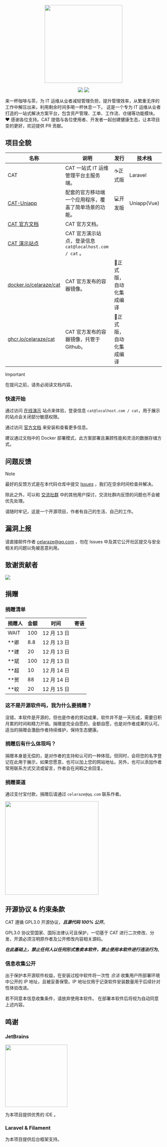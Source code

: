 <p align="center">
    <img src="https://p.ipic.vip/p1umck.png" width="250">
</p>

<p align="center">
    <img src="https://img.shields.io/badge/PHP-8.1+-blue?logo=php" />
    <img src="https://img.shields.io/badge/License-GPL3.0-blueviolet?logo=apache" />
</p>

来一杯咖啡与茶，为 IT 运维从业者减轻管理负担，提升管理效率，从繁重无序的工作中解压出来，利用剩余时间多喝一杯休息一下。 这是一个专为
IT 运维从业者打造的一站式解决方案平台，包含资产管理、工单、工作流、仓储等功能模块。 ❤ 感谢各位支持。CAT
提倡与各位使用者、开发者一起创建健康生态，让本项目变的更好，欢迎提供 PR 贡献。

## 项目全貌

| 名称                                                                                      | 说明                                          | 发行            | 技术栈         |
|-----------------------------------------------------------------------------------------|---------------------------------------------|---------------|-------------|
| CAT                                                                                     | CAT 一站式 IT 运维管理平台主服务端。                      | ☕️正式版         | Laravel     |
| [CAT-Uniapp](https://github.com/celaraze/cat-uniapp)                                    | 配套的官方移动端一个应用程序，覆盖了简单场景的功能。                  | 💻开发版         | Uniapp(Vue) |
| [CAT 官方文档](https://github.com/celaraze/cat/wiki)                                        | CAT 官方文档。                                   |               |             |
| [CAT 演示站点](http://cat.celaraze.com:50080/)                                              | CAT 官方演示站点，登录信息 `cat@localhost.com / cat` 。 |               |             |
| [docker.io/celaraze/cat](https://hub.docker.com/repository/docker/celaraze/cat/general) | CAT 官方发布的容器镜像。                              | 🤖正式版，自动化集成编译 |             |
| [ghcr.io/celaraze/cat](https://github.com/celaraze/cat/pkgs/container/cat)              | CAT 官方发布的容器镜像，托管于 Github。                   | 🤖正式版，自动化集成编译 |             |

> [!IMPORTANT]
>
> 在提问之前，请务必阅读文档内容。

### 快速开始

通过访问 [在线演示](http://cat.celaraze.com:50080/) 站点来体验，登录信息 `cat@localhost.com / cat`，用于展示的站点会关闭部分敏感权限。

通过访问 [官方文档](https://github.com/celaraze/cat/wiki) 来安装和查看更多信息。

建议通过文档中的 Docker 部署模式，此方案部署且兼顾性能和灵活的数据存储方式。

## 问题反馈

> [!NOTE]
>
> 最好的反馈方式是在本代码仓库中提交 [Issues](https://github.com/celaraze/cat/issues) ，我们在空余时间检查并解决。

除此之外，可以和 [交流社群](http://qm.qq.com/cgi-bin/qm/qr?_wv=1027&k=oSXcaCdY4u5iIEQj43J2GsDk_PygRR2G&authKey=atvXMk1ZoXRwuuNzMLY7852APIHfnBp3cA4fu7oFui7MWRSCrg2EafCAI%2B9akAPa&noverify=0&group_code=1016567640)
中的其他用户探讨，交流社群内反馈的问题也不会被优先处理。

请随时牢记，这是一个开源项目，作者有自己的生活、自己的工作。

## 漏洞上报

请直接邮件作者 [celaraze@qq.com](mailto:celaraze@qq.com) ，勿在 Issues 中及其它公开社区提交与安全相关的问题以免被恶意利用。

## 致谢贡献者

[![](https://avatars.githubusercontent.com/u/46237037?s=64&v=4)](https://github.com/yokaimeow)

## 捐赠

### 捐赠清单

| 捐赠人  | 金额  | 时间        | 寄语 |
|------|-----|-----------|----|
| WAIT | 100 | 12 月 13 日 |    |
| **卿  | 8.8 | 12 月 13 日 |    |
| **建  | 20  | 12 月 13 日 |    |
| **斌  | 100 | 12 月 13 日 |    |
| **超  | 10  | 12 月 14 日 |    |
| **贺  | 88  | 12 月 14 日 |    |
| **蛟  | 20  | 12 月 15 日 |    |

### 这不是开源软件吗，我为什么要捐赠？

没错，本软件是开源的，但也是作者的劳动成果，软件并不是一天形成，需要日积月累的时间和精力开销。捐赠是完全自愿的，金额自愿，也是对作者成果的认可。适当的捐赠会激励作者持续维护，保持生态健康。

### 捐赠后有什么体现吗？

捐赠本身是无偿的，是对作者的支持和认可的一种体现。但同时，会将您的名字登记在此用于展示，如果您愿意，也可以加上您的网站地址。另外，也可以添加作者常用联系方式交流或留言，作者会在闲暇之余回复。

### 捐赠渠道

通过支付宝付款，捐赠后请通过 `celaraze@qq.com` 联系作者。

<img height="300" src="https://p.ipic.vip/jcx3h0.png"/>

## 开源协议 & 约束条款

CAT 遵循 GPL3.0 开源协议，***且源代码 100% 公开***。

GPL3.0 协议受国家、国际法律认可且保护，一切基于 CAT 进行二次修改、分发、开源必须注明原作者及公开修改内容相关源码。

***在此基础上，禁止任何人以任何形式售卖本软件，禁止使用本软件进行违法行为***。

### 信息收集公开

出于保护本开源软件权益，在安装过程中软件将一次性 *合法* 收集用户所部署环境中公开的 IP
地址，且被妥善保管。IP 地址仅用于记录软件安装数量用于后续针对性体验改进。

若不同意本信息收集条件，请放弃使用本软件。 在部署本软件后将视为自动同意上述内容。

## 鸣谢

### JetBrains

<a href="https://www.jetbrains.com/?from=cat" target="_blank">
    <img src="https://p.ipic.vip/woxqnn.png" width="200" />
</a>

为本项目提供优秀的 IDE 。

### Laravel & Filament

为本项目提供后台框架支持。
